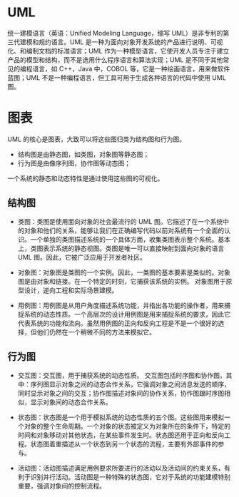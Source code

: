 # UML

统一建模语言（英语：Unified Modeling Language，缩写 UML）是非专利的第三代建模和规约语言。UML 是一种为面向对象开发系统的产品进行说明、可视化、和编制文档的标准语言；UML 作为一种模型语言，它使开发人员专注于建立产品的模型和结构，而不是选用什么程序语言和算法实现；UML 是不同于其他常见的编程语言，如 C++，Java 中，COBOL 等，它是一种绘画语言，用来做软件蓝图；UML 不是一种编程语言，但工具可用于生成各种语言的代码中使用 UML 图。

# 图表

UML 的核心是图表，大致可以将这些图归类为结构图和行为图。

- 结构图是由静态图，如类图，对象图等静态图；
- 行为图是由像序列图，协作图等动态图；

一个系统的静态和动态特性是通过使用这些图的可视化。

## 结构图

- 类图：类图是使用面向对象的社会最流行的 UML 图。它描述了在一个系统中的对象和他们的关系，能够让我们在正确编写代码以前对系统有一个全面的认识。一个单独的类图描述系统的一个具体方面，收集类图表示整个系统。基本上，类图表示系统的静态视图。类图是唯一可以直接映射到面向对象的语言 UML 图。因此，它被广泛应用于开发者社区。

- 对象图：对象图是类图的一个实例。因此，一类图的基本要素是类似的。对象图是由对象和链接。在一个特定的时刻，它捕获该系统的实例。 对象图用于原型设计，逆向工程和实际场景建模。

- 用例图：用例图是从用户角度描述系统功能，并指出各功能的操作者，用来捕捉系统的动态性质。一个高层次的设计用例图是用来捕捉系统的要求，因此它代表系统的功能和流向。虽然用例图的正向和反向工程是不是一个很好的选择，但他们仍然在一个稍微不同的方法来模拟它。

## 行为图

- 交互图：交互图，用于捕获系统的动态性质。 交互图包括时序图和协作图，其中：序列图显示对象之间的动态合作关系，它强调对象之间消息发送的顺序，同时显示对象之间的交互；协作图描述对象间的协作关系，协作图跟时序图相似，显示对象间的动态合作关系。

- 状态图：状态图是一个用于模拟系统的动态性质的五个图。这些图用来模拟一个对象的整个生命周期。一个对象的状态被定义为对象所在的条件下，特定的时间和对象移动对其他状态，在某些事件发生时。状态图还用于正向和反向工程。状态图着重描述从一个状态到另一个状态的流程，主要有外部事件的参与。

- 活动图：活动图描述满足用例要求所要进行的活动以及活动间的约束关系，有利于识别并行活动。活动图是一种特殊的状态图，它对于系统的功能建模特别重要，强调对象间的控制流程。
